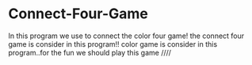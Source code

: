 # Connect-Four-Game
In this program we use to connect the color four game!
the connect four game is consider in this program!!
color game is consider in this program..for the fun we should play this game
////
